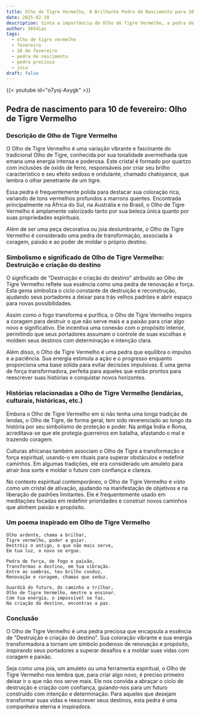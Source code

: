 ```yaml
---
title: Olho de Tigre Vermelho, A Brilhante Pedra de Nascimento para 10 de fevereiro
date: 2025-02-10
description: Sinta a importância de Olho de Tigre Vermelho, a pedra de nascimento de 10 de fevereiro que simboliza Destruição e criação do destino. Deixe que sua beleza e significado iluminem seu dia.
author: 365dias
tags:
  - olho de tigre vermelho
  - fevereiro
  - 10 de fevereiro
  - pedra de nascimento
  - pedra preciosa
  - joia
draft: false
---
```


{{< youtube id="o7yoj-Axygk" >}}

## Pedra de nascimento para 10 de fevereiro: Olho de Tigre Vermelho

### Descrição de Olho de Tigre Vermelho

O Olho de Tigre Vermelho é uma variação vibrante e fascinante do tradicional Olho de Tigre, conhecida por sua tonalidade avermelhada que emana uma energia intensa e poderosa. Este cristal é formado por quartzo com inclusões de óxido de ferro, responsáveis por criar seu brilho característico e seu efeito sedoso e ondulante, chamado chatoyance, que lembra o olhar penetrante de um tigre.

Essa pedra é frequentemente polida para destacar sua coloração rica, variando de tons vermelhos profundos a marrons quentes. Encontrada principalmente na África do Sul, na Austrália e no Brasil, o Olho de Tigre Vermelho é amplamente valorizado tanto por sua beleza única quanto por suas propriedades espirituais.

Além de ser uma peça decorativa ou joia deslumbrante, o Olho de Tigre Vermelho é considerado uma pedra de transformação, associada à coragem, paixão e ao poder de moldar o próprio destino.

### Simbolismo e significado de Olho de Tigre Vermelho: Destruição e criação do destino

O significado de "Destruição e criação do destino" atribuído ao Olho de Tigre Vermelho reflete sua essência como uma pedra de renovação e força. Esta gema simboliza o ciclo constante de destruição e reconstrução, ajudando seus portadores a deixar para trás velhos padrões e abrir espaço para novas possibilidades.

Assim como o fogo transforma e purifica, o Olho de Tigre Vermelho inspira a coragem para destruir o que não serve mais e a paixão para criar algo novo e significativo. Ele incentiva uma conexão com o propósito interior, permitindo que seus portadores assumam o controle de suas escolhas e moldem seus destinos com determinação e intenção clara.

Além disso, o Olho de Tigre Vermelho é uma pedra que equilibra o impulso e a paciência. Sua energia estimula a ação e o progresso enquanto proporciona uma base sólida para evitar decisões impulsivas. É uma gema de força transformadora, perfeita para aqueles que estão prontos para reescrever suas histórias e conquistar novos horizontes.

### Histórias relacionadas a Olho de Tigre Vermelho (lendárias, culturais, históricas, etc.)

Embora o Olho de Tigre Vermelho em si não tenha uma longa tradição de lendas, o Olho de Tigre, de forma geral, tem sido reverenciado ao longo da história por seu simbolismo de proteção e poder. Na antiga Índia e Roma, acreditava-se que ele protegia guerreiros em batalha, afastando o mal e trazendo coragem.

Culturas africanas também associam o Olho de Tigre a transformação e força espiritual, usando-o em rituais para superar obstáculos e redefinir caminhos. Em algumas tradições, ele era considerado um amuleto para atrair boa sorte e moldar o futuro com confiança e clareza.

No contexto espiritual contemporâneo, o Olho de Tigre Vermelho é visto como um cristal de ativação, ajudando na manifestação de objetivos e na liberação de padrões limitantes. Ele é frequentemente usado em meditações focadas em redefinir prioridades e construir novos caminhos que alinhem paixão e propósito.

### Um poema inspirado em Olho de Tigre Vermelho

```
Olho ardente, chama a brilhar,  
Tigre vermelho, poder a guiar.  
Destróis o antigo, o que não mais serve,  
Em tua luz, o novo se ergue.  

Pedra de força, de fogo e paixão,  
Transformas o destino, em tua vibração.  
Entre as sombras, teu brilho conduz,  
Renovação e coragem, chamas que seduz.  

Guardiã do futuro, do caminho a trilhar,  
Olho de Tigre Vermelho, mestre a ensinar.  
Com tua energia, o impossível se faz,  
Na criação do destino, encontras a paz.  
```

### Conclusão

O Olho de Tigre Vermelho é uma pedra preciosa que encapsula a essência de "Destruição e criação do destino". Sua coloração vibrante e sua energia transformadora a tornam um símbolo poderoso de renovação e propósito, inspirando seus portadores a superar desafios e a moldar suas vidas com coragem e paixão.

Seja como uma joia, um amuleto ou uma ferramenta espiritual, o Olho de Tigre Vermelho nos lembra que, para criar algo novo, é preciso primeiro deixar ir o que não nos serve mais. Ele nos convida a abraçar o ciclo de destruição e criação com confiança, guiando-nos para um futuro construído com intenção e determinação. Para aqueles que desejam transformar suas vidas e reescrever seus destinos, esta pedra é uma companheira eterna e inspiradora.